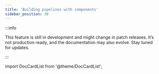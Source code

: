```yaml
---
title: 'Building pipelines with components'
sidebar_position: 30
---
```


:::info

This feature is still in development and might change in patch releases. It’s not production ready, and the documentation may also evolve. Stay tuned for updates.

:::

import DocCardList from '@theme/DocCardList';

<DocCardList />
